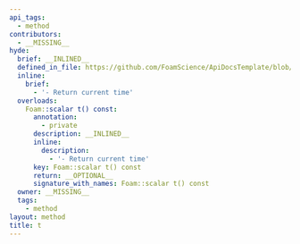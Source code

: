 ```yaml
---
api_tags:
  - method
contributors:
  - __MISSING__
hyde:
  brief: __INLINED__
  defined_in_file: https://github.com/FoamScience/ApiDocsTemplate/blob/main/code/lib1/sampleBC/sampleBCFvPatchField.H
  inline:
    brief:
      - '- Return current time'
  overloads:
    Foam::scalar t() const:
      annotation:
        - private
      description: __INLINED__
      inline:
        description:
          - '- Return current time'
      key: Foam::scalar t() const
      return: __OPTIONAL__
      signature_with_names: Foam::scalar t() const
  owner: __MISSING__
  tags:
    - method
layout: method
title: t
---
```

